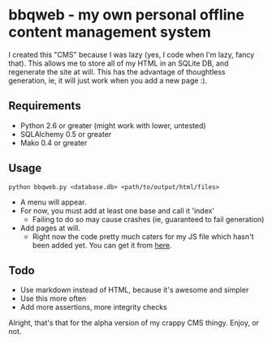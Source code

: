 bbqweb - my own personal offline content management system
==========================================================
I created this "CMS" because I was lazy (yes, I code when I'm lazy, fancy that).
This allows me to store all of my HTML in an SQLite DB, and regenerate the site
at will. This has the advantage of thoughtless generation, ie, it will just work
when you add a new page :).

Requirements
------------
* Python 2.6 or greater (might work with lower, untested)
* SQLAlchemy 0.5 or greater
* Mako 0.4 or greater

Usage
-----
    python bbqweb.py <database.db> <path/to/output/html/files>

* A menu will appear. 
* For now, you must add at least one base and call it 'index'
  * Failing to do so may cause crashes (ie, guaranteed to fail generation)
* Add pages at will.
  * Right now the code pretty much caters for my JS file which hasn't been 
	added yet. You can get it from [here](http://bbqsrc.net/bbqsrc.js).

Todo
----
* Use markdown instead of HTML, because it's awesome and simpler
* Use this more often
* Add more assertions, more integrity checks

Alright, that's that for the alpha version of my crappy CMS thingy. Enjoy, or 
not.
